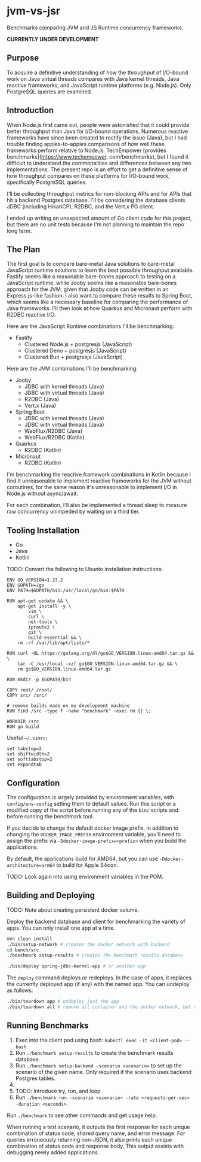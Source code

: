 # jvm-vs-jsr

Benchmarks comparing JVM and JS Runtime concurrency frameworks.

**CURRENTLY UNDER DEVELOPMENT**

## Purpose

To acquire a definitive understanding of how the throughput of I/O-bound work on Java virtual
threads compares with Java kernel threads, Java reactive frameworks, and JavaScript runtime
platforms (e.g. Node.js). Only PostgreSQL queries are examined.

## Introduction

When Node.js first came out, people were astonished that it could provide better throughput than
Java for I/O-bound operations. Numerous reactive frameworks have since been created to rectify the
issue (Java), but I had trouble finding apples-to-apples comparisons of how well these frameworks
perform relative to Node.js. TechEmpower [provides benchmarks](https://www.techempower.
com/benchmarks),
but I found it difficult to understand the commonalities and differences between any two
implementations. The present repo is an effort to get a definitive sense of how throughput compares
on these platforms for I/O-bound work, specifically PostgreSQL queries.

I'll be collecting throughput metrics for non-blocking APIs and for APIs that hit a backend
Postgres database. I'll be considering the
database clients JDBC (including HikariCP), R2DBC, and the Vert.x PG client.

I ended up writing an unexpected amount of Go client code for this project, but there are no
unit tests because I'm not planning to maintain the repo long term.

## The Plan

The first goal is to compare bare-metal Java solutions to bare-metal JavaScript runtime
solutions to learn the best possible throughput available. Fastify seems like a
reasonable bare-bones approach to testing on a JavaScript runtime, while Jooby seems like a
reasonable bare-bones approach for the JVM, given that Jooby code can be written in an
Express.js-like fashion. I also want to compare these results to Spring Boot, which seems like a
necessary baseline for comparing the performance of Java frameworks. I'll then look at how
Quarkus and Micronaut perform with R2DBC reactive I/O.

Here are the JavaScript Runtime combinations I'll be benchmarking:

- Fastify
  - Clustered Node.js + postgresjs (JavaScript)
  - Clustered Deno + postgresjs (JavaScript)
  - Clustered Bun + postgresjs (JavaScript)

Here are the JVM combinations I'll be benchmarking:

- Jooby
  - JDBC with kernel threads (Java)
  - JDBC with virtual threads (Java)
  - R2DBC (Java)
  - Vert.x (Java)
- Spring Boot
  - JDBC with kernel threads (Java)
  - JDBC with virtual threads (Java)
  - WebFlux/R2DBC (Java)
  - WebFlux/R2DBC (Kotlin)
- Quarkus
  - R2DBC (Kotlin)
- Micronaut
  - R2DBC (Kotlin)

I'm benchmarking the reactive framework combinations in Kotlin because I find it unreasonable to
implement reactive frameworks for the JVM without coroutines, for the same reason it's
unreasonable to implement I/O in Node.js without async/await.

For each combination, I'll also be implemented a thread sleep to measure raw concurrency
unimpeded by waiting on a third tier.

## Tooling Installation

- Go
- Java
- Kotlin

TODO: Convert the following to Ubunto installation instructions:
```
ENV GO_VERSION=1.23.2
ENV GOPATH=/go
ENV PATH=$GOPATH/bin:/usr/local/go/bin:$PATH

RUN apt-get update && \
    apt-get install -y \
        vim \
        curl \
        net-tools \
        iproute2 \
        git \
        build-essential && \
    rm -rf /var/lib/apt/lists/*

RUN curl -OL https://golang.org/dl/go$GO_VERSION.linux-amd64.tar.gz && \
    tar -C /usr/local -xzf go$GO_VERSION.linux-amd64.tar.gz && \
    rm go$GO_VERSION.linux-amd64.tar.gz

RUN mkdir -p $GOPATH/bin

COPY root/ /root/
COPY src/ /src/

# remove builds made on my development machine
RUN find /src -type f -name "benchmark" -exec rm {} \;

WORKDIR /src
RUN go build
```

Useful `~/.vimrc`:
```
set tabstop=2
set shiftwidth=2
set softtabstop=2
set expandtab
```

## Configuration

The configuration is largely provided by environment variables, with `config/env-config` 
setting them to default values. Run this script or a modified copy of the script before running 
any of the `bin/` scripts and before running the benchmark tool. 

If you decide to change the default docker image prefix, in addition to changing the 
`DOCKER_IMAGE_PREFIX` environment variable, you'll need to assign the prefix via
`-Ddocker-image-prefix=<prefix>` when you build the applications.

By default, the applications build for AMD64, but you can use `-Ddocker-architecture=arm64` to 
build for Apple Silicon.

TODO: Look again into using environment variables in the POM.

## Building and Deploying

TODO: Note about creating persistent docker volume.

Deploy the backend database and client for benchmarking the variety of apps. You can only 
install one app at a time.

```bash
mvn clean install
./bin/setup-network # creates the docker network with backend
cd bench/src
./benchmark setup-results # creates the benchmark results database
```

```bash
./bin/deploy spring-jdbc-kernel-app # or another app
```

The `deploy` command deploys or redeploys. In the case of apps, it replaces the currently
deployed app (if any) with the named app. You can undeploy as follows:

```bash
./bin/teardown app # undeploy just the app
./bin/teardown all # remove all container and the docker network, but not the results volume
```

## Running Benchmarks

1. Exec into the client pod using bash: `kubectl exec -it <client-pod> -- bash`.
2. Run `./benchmark setup-results` to create the benchmark results database.
3. Run `./benchmark setup-backend -scenario <scenario>` to set up the scenario of the given name.
   Only required if the scenario uses backend Postgres tables.
4. 
5. TODO: introduce try, run, and loop
6. Run `./benchmark run -scenario <scenario> -rate <requests-per-sec> -duration <seconds>`.

Run `./benchmark` to see other commands and get usage help.

When running a test scenario, it outputs the first response for each unique combination
of status code, shared query name, and error message. For queries erroneously returning
non-JSON, it also prints each unique combination of status code and response body. This
output assists with debugging newly added applications.
